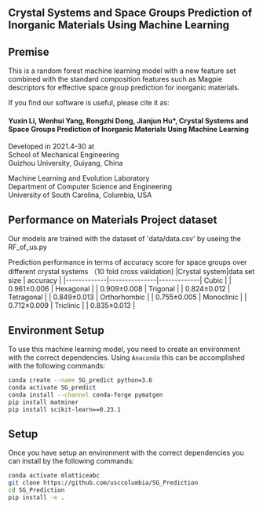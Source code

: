 ## Crystal Systems and Space Groups Prediction of Inorganic Materials Using Machine Learning


## Premise

This is a random forest machine learning model with a new feature set combined with the standard composition features such as Magpie descriptors for effective space group prediction for inorganic materials. 

If you find our software is useful, please cite it as:<br >

#### Yuxin Li, Wenhui Yang, Rongzhi Dong, Jianjun Hu*, Crystal Systems and Space Groups Prediction of Inorganic Materials Using Machine Learning

Developed in 2021.4-30 at <br />
School of Mechanical Engineering<br />
Guizhou University, Guiyang, China <br />

Machine Learning and Evolution Laboratory<br />
Department of Computer Science and Engineering<br />
University of South Carolina, Columbia, USA<br />


## Performance on Materials Project dataset

Our models are trained with the dataset of 'data/data.csv' by useing the RF_of_us.py
<!-- , and the dataset can be downloaded from here [data.zip](https://figshare.com/s/1411919c94be680136cd). It also includes the dataset named 'Enhanced_magpie.csv' for the baseline algorithm. -->

Prediction performance in terms of accuracy score for space groups over different crystal systems （10 fold cross validation)
|Crystal system|data set size |   accuracy  |
|-------------|---------------|-------------|
Cubic         |               | 0.961±0.006 |
Hexagonal     |               | 0.909±0.008 |
Trigonal      |               | 0.824±0.012 |
Tetragonal    |               | 0.849±0.013 |
Orthorhombic  |               | 0.755±0.005 |
Monoclinic    |               | 0.712±0.009 |
Triclinic     |               | 0.835±0.013 |
<!--- img src="performance1.png" width="800"--->

## Environment Setup

To use this machine learning model, you need to create an environment with the correct dependencies. Using `Anaconda` this can be accomplished with the following commands:

```bash
conda create --name SG_predict python=3.6
conda activate SG_predict
conda install --channel conda-forge pymatgen
pip install matminer
pip install scikit-learn==0.23.1
```

## Setup

Once you have setup an environment with the correct dependencies you can install by the following commands:

```bash
conda activate mlatticeabc
git clone https://github.com/usccolumbia/SG_Prediction
cd SG_Prediction
pip install -e .
```

<!-- Pre-trained models are stored in google drive. Download the file `model.zip` from from the [figshare](https://figshare.com/s/d478c42bbe2e21c045b3). After downing the file, copy it to `MLatticeABC` and extract it. the `Model` folder should be in the `MLatticeABC` directory after the extraction is completed.
## Example Use

In order to test your installation you can run the following example from your `MLatticeABC` directory:

```sh
cd /path/to/MLatticeABC/
python predict.py -i full_formula -s crystal_system

for example:
python predict.py -i Mn16Zn24Ge24O96 -s cubic
python predict.py -i Mn16Zn24Ge24O96
```

The following cyrstal_system values are accepted
```
crystal     # crystal system unknown.
cubic
hexagonal
trigonal
tetragonal
orthorhombic
monoclinic
triclinic
```
 -->

